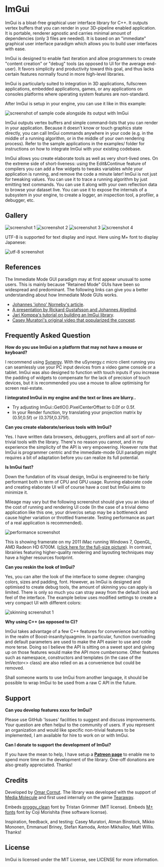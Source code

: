 ImGui
=====

ImGui is a bloat-free graphical user interface library for C++. It outputs vertex buffers that you can render in your 3D-pipeline enabled application. It is portable, renderer agnostic and carries minimal amount of dependencies (only 3 files are needed). It is based on an "immediate" graphical user interface paradigm which allows you to build user interfaces with ease.

ImGui is designed to enable fast iteration and allow programmers to create "content creation" or "debug" tools (as opposed to UI for the average end-user). It favors simplicity and productivity toward this goal, and thus lacks certain features normally found in more high-level libraries.

ImGui is particularly suited to integration in 3D applications, fullscreen applications, embedded applications, games, or any applications on consoles platforms where operating system features are non-standard. 

After ImGui is setup in your engine, you can use it like in this example:

![screenshot of sample code alongside its output with ImGui](/web/code_sample_01.png?raw=true)

ImGui outputs vertex buffers and simple command-lists that you can render in your application. Because it doesn't know or touch graphics state directly, you can call ImGui commands anywhere in your code (e.g. in the middle of a running algorithm, or in the middle of your own rendering process). Refer to the sample applications in the examples/ folder for instructions on how to integrate ImGui with your existing codebase. 

ImGui allows you create elaborate tools as well as very short-lived ones. On the extreme side of short-liveness: using the Edit&Continue feature of compilers you can add a few widgets to tweaks variables while your application is running, and remove the code a minute later! ImGui is not just for tweaking values. You can use it to trace a running algorithm by just emitting text commands. You can use it along with your own reflection data to browse your dataset live. You can use it to expose the internals of a subsystem in your engine, to create a logger, an inspection tool, a profiler, a debugger, etc. 

Gallery
-------

![screenshot 1](/web/test_window_01.png?raw=true)
![screenshot 2](/web/test_window_02.png?raw=true)
![screenshot 3](/web/test_window_03.png?raw=true)
![screenshot 4](/web/test_window_04.png?raw=true)

UTF-8 is supported for text display and input. Here using M+ font to display Japanese:

![utf-8 screenshot](/web/utf8_sample_01.png?raw=true)

References
----------

The Immediate Mode GUI paradigm may at first appear unusual to some users. This is mainly because "Retained Mode" GUIs have been so widespread and predominant. The following links can give you a better understanding about how Immediate Mode GUIs works. 
- [Johannes 'johno' Norneby's article](http://www.johno.se/book/imgui.html).
- [A presentation by Rickard Gustafsson and Johannes Algelind](http://www.cse.chalmers.se/edu/year/2011/course/TDA361/Advanced%20Computer%20Graphics/IMGUI.pdf).
- [Jari Komppa's tutorial on building an ImGui library](http://iki.fi/sol/imgui/).
- [Casey Muratori's original video that popularized the concept](https://mollyrocket.com/861).

Frequently Asked Question
-------------------------

<b>How do you use ImGui on a platform that may not have a mouse or keyboard?</b>

I recommend using [Synergy](http://synergy-project.org). With the uSynergy.c micro client running you can seamlessly use your PC input devices from a video game console or a tablet. ImGui was also designed to function with touch inputs if you increase the padding of widgets to compensate for the lack of precision of touch devices, but it is recommended you use a mouse to allow optimising for screen real-estate.

<b>I integrated ImGui in my engine and the text or lines are blurry..</b>

- Try adjusting ImGui::GetIO().PixelCenterOffset to 0.0f or 0.5f.
- In your Render function, try translating your projection matrix by (0.5f,0.5f) or (0.375f,0.375f).

<b>Can you create elaborate/serious tools with ImGui?</b>

Yes. I have written data browsers, debuggers, profilers and all sort of non-trivial tools with the library. There's no reason you cannot, and in my experience the simplicity of the API is very empowering. However note that ImGui is programmer centric and the immediate-mode GUI paradigm might requires a bit of adaptation before you can realize its full potential. 

<b>Is ImGui fast?</b>

Down the fundation of its visual design, ImGui is engineered to be fairly performant both in term of CPU and GPU usage. Running elaborate code and creating elaborate UI will of course have a cost but ImGui aims to minimize it.

Mileage may vary but the following screenshot should give you an idea of the cost of running and rendering UI code (In the case of a trivial demo application like this one, your driver/os setup may be a bottleneck and cause higher variation or throttled framerate. Testing performance as part of a real application is recommended).

![performance screenshot](/web/performance_01_close_up.png?raw=true)

This is showing framerate on my 2011 iMac running Windows 7, OpenGL, AMD Radeon HD 6700M. ([click here for the full-size picture](/web/performance_01.png)).
In contrast, librairies featuring higher-quality rendering and layouting techniques may have a higher resources footprint.

<b>Can you reskin the look of ImGui?</b>

Yes, you can alter the look of the interface to some degree: changing colors, sizes and padding, font. However, as ImGui is designed and optimised to create debug tools, the amount of skinning you can apply is limited. There is only so much you can stray away from the default look and feel of the interface. The example below uses modified settings to create a very compact UI with different colors:

![skinning screenshot 1](/web/skinning_sample_01.png?raw=true)

<b>Why using C++ (as opposed to C)?</b>

ImGui takes advantage of a few C++ features for convenience but nothing in the realm of Boost-insanity/quagmire. In particular, function overloading and default parameters are used to make the API easier to use and code more terse. Doing so I believe the API is sitting on a sweet spot and giving up on those features would make the API more cumbersome. Other features such as namespace, constructors and templates (in the case of the ImVector<> class) are also relied on as a convenience but could be removed.

Shall someone wants to use ImGui from another language, it should be possible to wrap ImGui to be used from a raw C API in the future.

Support
-------

<b>Can you develop features xxxx for ImGui?</b>

Please use GitHub 'Issues' facilities to suggest and discuss improvements. Your question are often helpul to the community of users. If you represent an organization and would like specific non-trivial features to be implemented, I am available for hire to work on or with ImGui. 

<b>Can I donate to support the development of ImGui?</b>

If you have the mean to help, I have setup a [**Patreon page**](http://www.patreon.com/imgui) to enable me to spend more time on the development of the library. One-off donations are also greatly appreciated. Thanks!

Credits
-------

Developed by [Omar Cornut](http://www.miracleworld.net). The library was developed with the support of [Media Molecule](http://www.mediamolecule.com) and first used internally on the game [Tearaway](http://tearaway.mediamolecule.com). 

Embeds [proggy_clean](http://upperbounds.net) font by Tristan Grimmer (MIT license).
Embeds [M+ fonts](http://mplus-fonts.sourceforge.jp/mplus-outline-fonts/index-en.html) font by Coji Morishita (free software license).

Inspiration, feedback, and testing: Casey Muratori, Atman Binstock, Mikko Mononen, Emmanuel Briney, Stefan Kamoda, Anton Mikhailov, Matt Willis. Thanks!

License
-------

ImGui is licensed under the MIT License, see LICENSE for more information.
